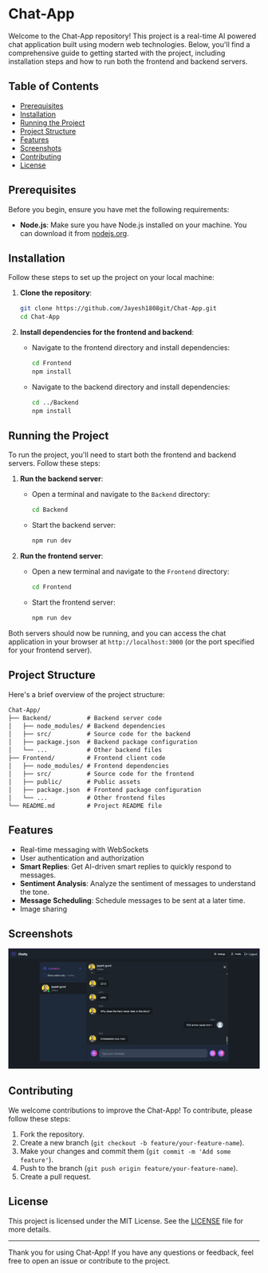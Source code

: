 # Chat-App


Welcome to the Chat-App repository! This project is a real-time AI powered chat application built using modern web technologies. Below, you'll find a comprehensive guide to getting started with the project, including installation steps and how to run both the frontend and backend servers.

## Table of Contents

- [Prerequisites](#prerequisites)
- [Installation](#installation)
- [Running the Project](#running-the-project)
- [Project Structure](#project-structure)
- [Features](#features)
- [Screenshots](#screenshots)
- [Contributing](#contributing)
- [License](#license)

## Prerequisites

Before you begin, ensure you have met the following requirements:

- **Node.js**: Make sure you have Node.js installed on your machine. You can download it from [nodejs.org](https://nodejs.org/).

## Installation

Follow these steps to set up the project on your local machine:

1. **Clone the repository**:
    ```bash
    git clone https://github.com/Jayesh1808git/Chat-App.git
    cd Chat-App
    ```

2. **Install dependencies for the frontend and backend**:
    - Navigate to the frontend directory and install dependencies:
        ```bash
        cd Frontend
        npm install
        ```

    - Navigate to the backend directory and install dependencies:
        ```bash
        cd ../Backend
        npm install
        ```

## Running the Project

To run the project, you'll need to start both the frontend and backend servers. Follow these steps:

1. **Run the backend server**:
    - Open a terminal and navigate to the `Backend` directory:
        ```bash
        cd Backend
        ```
    - Start the backend server:
        ```bash
        npm run dev
        ```

2. **Run the frontend server**:
    - Open a new terminal and navigate to the `Frontend` directory:
        ```bash
        cd Frontend
        ```
    - Start the frontend server:
        ```bash
        npm run dev
        ```

Both servers should now be running, and you can access the chat application in your browser at `http://localhost:3000` (or the port specified for your frontend server).

## Project Structure

Here's a brief overview of the project structure:

```
Chat-App/
├── Backend/          # Backend server code
│   ├── node_modules/ # Backend dependencies
│   ├── src/          # Source code for the backend
│   ├── package.json  # Backend package configuration
│   └── ...           # Other backend files
├── Frontend/         # Frontend client code
│   ├── node_modules/ # Frontend dependencies
│   ├── src/          # Source code for the frontend
│   ├── public/       # Public assets
│   ├── package.json  # Frontend package configuration
│   └── ...           # Other frontend files
└── README.md         # Project README file
```

## Features

- Real-time messaging with WebSockets
- User authentication and authorization
- **Smart Replies**: Get AI-driven smart replies to quickly respond to messages.
- **Sentiment Analysis**: Analyze the sentiment of messages to understand the tone.
- **Message Scheduling**: Schedule messages to be sent at a later time.
- Image sharing

## Screenshots



![Screenshot 1](chat-app.png)


## Contributing

We welcome contributions to improve the Chat-App! To contribute, please follow these steps:

1. Fork the repository.
2. Create a new branch (`git checkout -b feature/your-feature-name`).
3. Make your changes and commit them (`git commit -m 'Add some feature'`).
4. Push to the branch (`git push origin feature/your-feature-name`).
5. Create a pull request.

## License

This project is licensed under the MIT License. See the [LICENSE](LICENSE) file for more details.

---

Thank you for using Chat-App! If you have any questions or feedback, feel free to open an issue or contribute to the project.
